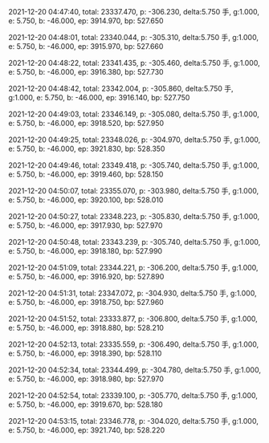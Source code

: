 2021-12-20 04:47:40, total: 23337.470, p: -306.230, delta:5.750 手, g:1.000, e: 5.750, b: -46.000, ep: 3914.970, bp: 527.650

2021-12-20 04:48:01, total: 23340.044, p: -305.310, delta:5.750 手, g:1.000, e: 5.750, b: -46.000, ep: 3915.970, bp: 527.660

2021-12-20 04:48:22, total: 23341.435, p: -305.460, delta:5.750 手, g:1.000, e: 5.750, b: -46.000, ep: 3916.380, bp: 527.730

2021-12-20 04:48:42, total: 23342.004, p: -305.860, delta:5.750 手, g:1.000, e: 5.750, b: -46.000, ep: 3916.140, bp: 527.750

2021-12-20 04:49:03, total: 23346.149, p: -305.080, delta:5.750 手, g:1.000, e: 5.750, b: -46.000, ep: 3918.520, bp: 527.950

2021-12-20 04:49:25, total: 23348.026, p: -304.970, delta:5.750 手, g:1.000, e: 5.750, b: -46.000, ep: 3921.830, bp: 528.350

2021-12-20 04:49:46, total: 23349.418, p: -305.740, delta:5.750 手, g:1.000, e: 5.750, b: -46.000, ep: 3919.460, bp: 528.150

2021-12-20 04:50:07, total: 23355.070, p: -303.980, delta:5.750 手, g:1.000, e: 5.750, b: -46.000, ep: 3920.100, bp: 528.010

2021-12-20 04:50:27, total: 23348.223, p: -305.830, delta:5.750 手, g:1.000, e: 5.750, b: -46.000, ep: 3917.930, bp: 527.970

2021-12-20 04:50:48, total: 23343.239, p: -305.740, delta:5.750 手, g:1.000, e: 5.750, b: -46.000, ep: 3918.180, bp: 527.990

2021-12-20 04:51:09, total: 23344.221, p: -306.200, delta:5.750 手, g:1.000, e: 5.750, b: -46.000, ep: 3916.920, bp: 527.890

2021-12-20 04:51:31, total: 23347.072, p: -304.930, delta:5.750 手, g:1.000, e: 5.750, b: -46.000, ep: 3918.750, bp: 527.960

2021-12-20 04:51:52, total: 23333.877, p: -306.800, delta:5.750 手, g:1.000, e: 5.750, b: -46.000, ep: 3918.880, bp: 528.210

2021-12-20 04:52:13, total: 23335.559, p: -306.490, delta:5.750 手, g:1.000, e: 5.750, b: -46.000, ep: 3918.390, bp: 528.110

2021-12-20 04:52:34, total: 23344.499, p: -304.780, delta:5.750 手, g:1.000, e: 5.750, b: -46.000, ep: 3918.980, bp: 527.970

2021-12-20 04:52:54, total: 23339.100, p: -305.770, delta:5.750 手, g:1.000, e: 5.750, b: -46.000, ep: 3919.670, bp: 528.180

2021-12-20 04:53:15, total: 23346.778, p: -304.020, delta:5.750 手, g:1.000, e: 5.750, b: -46.000, ep: 3921.740, bp: 528.220